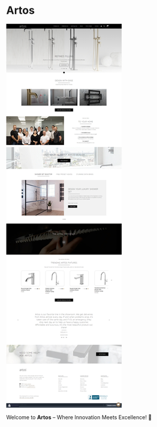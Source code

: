 # Artos

![Artos](https://github.com/dpkdca/artos.us.com/blob/main/artos-preview.jpg?raw=true)

Welcome to **Artos** – Where Innovation Meets Excellence! 🚀
